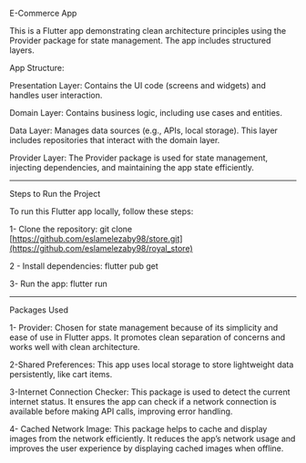 E-Commerce App


This is a Flutter app demonstrating clean architecture principles using the Provider package for state management. The app includes structured layers.


App Structure:

Presentation Layer: Contains the UI code (screens and widgets) and handles user interaction.

Domain Layer: Contains business logic, including use cases and entities.

Data Layer: Manages data sources (e.g., APIs, local storage). This layer includes repositories that interact with the domain layer.

Provider Layer: The Provider package is used for state management, injecting dependencies, and maintaining the app state efficiently.

__________________________________________________________

Steps to Run the Project

To run this Flutter app locally, follow these steps:

1- Clone the repository:
git clone [https://github.com/eslamelezaby98/store.git](https://github.com/eslamelezaby98/royal_store)


2 - Install dependencies:
flutter pub get

3- Run the app:
flutter run

__________________________________________________________

Packages Used

1- Provider:
Chosen for state management because of its simplicity and ease of use in Flutter apps. It promotes clean separation of concerns and works well with clean architecture.

2-Shared Preferences:
This app uses local storage to store lightweight data persistently, like cart items.

3-Internet Connection Checker:
This package is used to detect the current internet status. It ensures the app can check if a network connection is available before making API calls, improving error handling.

4- Cached Network Image:
This package helps to cache and display images from the network efficiently. It reduces the app’s network usage and improves the user experience by displaying cached images when offline.
